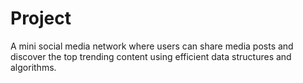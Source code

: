 # Project
A mini social media network where users can share media posts and discover the top trending content using efficient data structures and algorithms.
